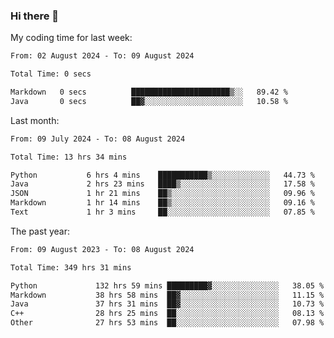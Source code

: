 ### Hi there 👋

My coding time for last week:

<!--START_SECTION:week-->

```txt
From: 02 August 2024 - To: 09 August 2024

Total Time: 0 secs

Markdown   0 secs          ██████████████████████▒░░   89.42 %
Java       0 secs          ██▓░░░░░░░░░░░░░░░░░░░░░░   10.58 %
```

<!--END_SECTION:week-->

Last month:

<!--START_SECTION:month-->

```txt
From: 09 July 2024 - To: 08 August 2024

Total Time: 13 hrs 34 mins

Python           6 hrs 4 mins    ███████████▒░░░░░░░░░░░░░   44.73 %
Java             2 hrs 23 mins   ████▒░░░░░░░░░░░░░░░░░░░░   17.58 %
JSON             1 hr 21 mins    ██▒░░░░░░░░░░░░░░░░░░░░░░   09.96 %
Markdown         1 hr 14 mins    ██▒░░░░░░░░░░░░░░░░░░░░░░   09.16 %
Text             1 hr 3 mins     ██░░░░░░░░░░░░░░░░░░░░░░░   07.85 %
```

<!--END_SECTION:month-->

The past year:

<!--START_SECTION:year-->

```txt
From: 09 August 2023 - To: 08 August 2024

Total Time: 349 hrs 31 mins

Python             132 hrs 59 mins █████████▓░░░░░░░░░░░░░░░   38.05 %
Markdown           38 hrs 58 mins  ██▓░░░░░░░░░░░░░░░░░░░░░░   11.15 %
Java               37 hrs 31 mins  ██▓░░░░░░░░░░░░░░░░░░░░░░   10.73 %
C++                28 hrs 25 mins  ██░░░░░░░░░░░░░░░░░░░░░░░   08.13 %
Other              27 hrs 53 mins  ██░░░░░░░░░░░░░░░░░░░░░░░   07.98 %
```

<!--END_SECTION:year-->
